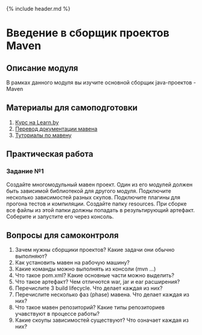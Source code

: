 {% include header.md %}

Введение в сборщик проектов Maven
====================

Описание модуля
---------------------
В рамках данного модуля вы изучите основной сборщик java-проектов - Maven 

Материалы для самоподготовки
---------------------
1. [Курс на Learn.by](https://learn.by/courses/course-v1:EPAM+MBT+ext1/about)
1. [Перевод документации мавена](https://www.apache-maven.ru/)
1. [Туториалы по мавену](https://proselyte.net/tutorials/maven/)

Практическая работа
---------------------

### Задание №1
Создайте многомодульный мавен проект. Один из его модулей должен быть зависимой библиотекой для другого модуля. 
Подключите несколько зависимостей разных скупов. Подключите плагины для прогона тестов и компиляции. Создайте папку
resources. При сборке все файлы из этой папки должны попадать в результирующий артефакт.
Соберите и запустите его через консоль.

Вопросы для самоконтроля
---------------------
1. Зачем нужны сборщики проектов? Какие задачи они обычно выполняют? 
1. Как установить мавен на рабочую машину?
1. Какие команды можно выполнять из консоли (mvn ...)
1. Что такое pom.xml? Какие основные части можно выделить? 
1. Что такое артефакт? Чем отличются war, jar и ear расширения?
1. Перечислите 3 build lifecycle. Что делает каждая из них? 
1. Перечислите несколько фаз (phase) мавена. Что делает каждая из них?  
1. Что такое мавен репозиторий? Какие типы репозиториев учавствуют в процессе работы?
1. Какие скоупы зависимостей существуют? Что означает каждая из них?
